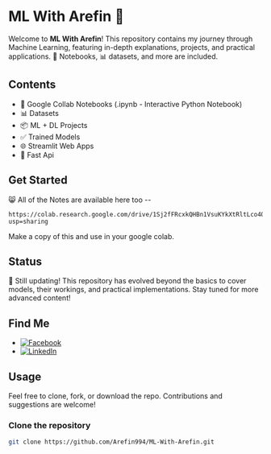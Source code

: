# ML With Arefin 🤖

Welcome to **ML With Arefin**! This repository contains my journey through Machine Learning, featuring in-depth explanations, projects, and practical applications. 📄 Notebooks, 📊 datasets, and more are included.

## Contents
- 📄 Google Collab Notebooks (.ipynb - Interactive Python Notebook)
- 📊 Datasets
- 📦 ML + DL Projects
- ✅ Trained Models
- 🌐 Streamlit Web Apps
- 👻 Fast Api

## Get Started
😸 All of the Notes are available here too -- 
```
https://colab.research.google.com/drive/1Sj2fFRcxkQHBn1VsuKYkXtRltLco4Ol0?usp=sharing
```
Make a copy of this and use in your google colab. 

## Status
🚧 Still updating! This repository has evolved beyond the basics to cover models, their workings, and practical implementations. Stay tuned for more advanced content!

## Find Me
- [![Facebook](https://img.shields.io/badge/Facebook-1877F2?style=flat-square&logo=facebook&logoColor=white)](https://www.facebook.com/arefin.amin.994/) 
- [![LinkedIn](https://img.shields.io/badge/LinkedIn-0077B5?style=flat-square&logo=linkedin&logoColor=white)](https://www.linkedin.com/in/arefinamin994/) 

## Usage
Feel free to clone, fork, or download the repo. Contributions and suggestions are welcome!

### Clone the repository
```bash
git clone https://github.com/Arefin994/ML-With-Arefin.git
